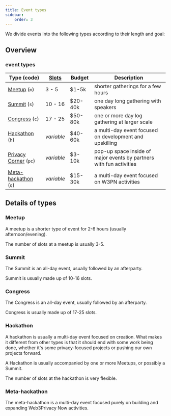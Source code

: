 ```yaml
---
title: Event types
sidebar:
    order: 3
---
```


We divide events into the following types according to their length and goal:

## Overview

### event types

| Type (code) | [Slots](/events#slots) | Budget | Description |
| --- | --- | --- | --- |
| [Meetup](#meetup) (`m`) | 3 - 5 | $1-5k | shorter gatherings for a few hours |
| [Summit](#summit) (`s`) | 10 - 16 | $20-40k | one day long gathering with speakers |
| [Congress](#congress) (`c`) | 17 - 25 | $50-80k  | one or more day log gathering at larger scale  |
| [Hackathon](#hackathon) (`h`) | *variable* | $40-60k | a multi-day event focused on development and upskilling |
| [Privacy Corner](https://github.com/web3privacy/privacy-corner) (`pc`) | *variable* | $3-10k | pop-up space inside of major events by partners with fun activities |
| [Meta-hackathon](#meta-hackathon) (`q`) | *variable* | $15-30k | a multi-day event focused on W3PN activities |

## Details of types

### Meetup

A meetup is a shorter type of event for 2-6 hours (usually afternoon/evening).

The number of slots at a meetup is usually 3-5.

### Summit

The Summit is an all-day event, usually followed by an afterparty.

Summit is usually made up of 10-16 slots.

### Congress

The Congress is an all-day event, usually followed by an afterparty.

Congress is usually made up of 17-25 slots.

### Hackathon

A hackathon is usually a multi-day event focused on creation. What makes it different from other types is that it should end with some work being done, whether it's some privacy-focused projects or pushing our own projects forward.

A Hackathon is usually accompanied by one or more Meetups, or possibly a Summit.

The number of slots at the hackathon is very flexible.

### Meta-hackathon

The meta-hackathon is a multi-day event focused purely on building and expanding Web3Privacy Now activities.
